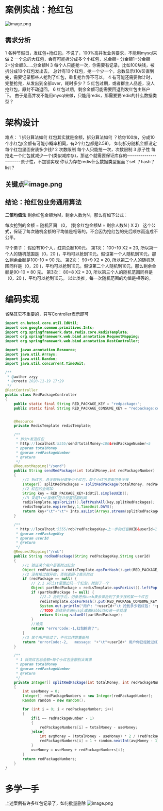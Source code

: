 # 案例实战：抢红包
![image.png](https://cdn.nlark.com/yuque/0/2023/png/12600036/1698478228173-2e95df9f-f624-454e-b8bd-d46c672814db.png#averageHue=%23eddbd7&clientId=u9492e9a2-265d-4&from=paste&height=462&id=u4b2a29f0&originHeight=693&originWidth=392&originalType=binary&ratio=1.5&rotation=0&showTitle=false&size=105585&status=done&style=none&taskId=udd25d984-d2ba-4e88-bdd9-e3227109c5a&title=&width=261.3333333333333)
## 需求分析
1  各种节假日，发红包+抢红包，不说了，100%高并发业务要求，不能用mysql来做
2 一个总的大红包，会有可能拆分成多个小红包，总金额= 分金额1+分金额2+分金额3......分金额N
3 每个人只能抢一次，你需要有记录，比如100块钱，被拆分成10个红包发出去，
总计有10个红包，抢一个少一个，总数显示(10/6)直到完，需要记录那些人抢到了红包，重复抢作弊不可以。
4 有可能还需要你计时，完整抢完，从发出到全部over，耗时多少？
5 红包过期，或者群主人品差，没人抢红包，原封不动退回。
6 红包过期，剩余金额可能需要回退到发红包主账户下。
由于是高并发不能用mysql来做，只能用redis，那需要要redis的什么数据类型？
# 架构设计
难点：
1 拆分算法如何
红包其实就是金额，拆分算法如何 ？给你100块，分成10个小红包(金额有可能小概率相同，有2个红包都是2.58)，
如何拆分随机金额设定每个红包里面安装多少钱?
2 次数限制
每个人只能抢一次，次数限制
3  原子性
每抢走一个红包就减少一个(类似减库存)，那这个就需要保证库存的-----------------------原子性，不加锁实现
你认为存在redis什么数据类型里面？set ？hash？ list？
## 关键点![image.png](https://cdn.nlark.com/yuque/0/2023/png/12600036/1698478355634-f428c366-cafe-4646-8808-014b60f9c12b.png#averageHue=%23f8f8f7&clientId=u9492e9a2-265d-4&from=paste&height=375&id=u88e1976f&originHeight=563&originWidth=1705&originalType=binary&ratio=1.5&rotation=0&showTitle=false&size=102947&status=done&style=none&taskId=uf956a258-b87a-4bd7-bbd9-2bbd41df242&title=&width=1136.6666666666667)
## 结论：抢红包业务通用算法
**二倍均值法**
剩余红包金额为M，剩余人数为N，那么有如下公式：

每次抢到的金额 = 随机区间 （0， (剩余红包金额M ÷ 剩余人数N ) X 2）
这个公式，保证了每次随机金额的平均值是相等的，不会因为抢红包的先后顺序而造成不公平。

举个栗子：
假设有10个人，红包总额100元。
第1次：
100÷10  X2 = 20, 所以第一个人的随机范围是（0，20 )，平均可以抢到10元。假设第一个人随机到10元，那么剩余金额是100-10 = 90 元。
第2次：
90÷9  X2 = 20, 所以第二个人的随机范围同样是（0，20 )，平均可以抢到10元。假设第二个人随机到10元，那么剩余金额是90-10 = 80 元。
第3次：
80÷8  X2 = 20, 所以第三个人的随机范围同样是（0，20 )，平均可以抢到10元。 以此类推，每一次随机范围的均值是相等的。
# 编码实现
省略其它不重要的，只写Controller表示即可
```java
import cn.hutool.core.util.IdUtil;
import com.google.common.primitives.Ints;
import org.springframework.data.redis.core.RedisTemplate;
import org.springframework.web.bind.annotation.RequestMapping;
import org.springframework.web.bind.annotation.RestController;

import javax.annotation.Resource;
import java.util.Arrays;
import java.util.Random;
import java.util.concurrent.TimeUnit;

/**
 * @auther zzyy
 * @create 2020-11-19 17:29
 */
@RestController
public class RedPackageController
{
    public static final String RED_PACKAGE_KEY = "redpackage:";
    public static final String RED_PACKAGE_CONSUME_KEY = "redpackage:consume:";


    @Resource
    private RedisTemplate redisTemplate;

    /**
     * 拆分+发送红包
     * http://localhost:5555/send?totalMoney=100&redPackageNumber=5
     * @param totalMoney
     * @param redPackageNumber
     * @return
     */
    @RequestMapping("/send")
    public String sendRedPackage(int totalMoney,int redPackageNumber)
    {
        //1 拆红包，总金额拆分成多少个红包，每个小红包里面包多少钱
        Integer[] splitRedPackages = splitRedPackage(totalMoney, redPackageNumber);
        //2 红包的全局ID
        String key = RED_PACKAGE_KEY+IdUtil.simpleUUID();
        //3 采用list存储红包并设置过期时间
        redisTemplate.opsForList().leftPushAll(key,splitRedPackages);
        redisTemplate.expire(key,1,TimeUnit.DAYS);
        return key+"\t"+"\t"+ Ints.asList(Arrays.stream(splitRedPackages).mapToInt(Integer::valueOf).toArray());
    }

    /**
     * http://localhost:5555/rob?redPackageKey=上一步的红包UUID&userId=1
     * @param redPackageKey
     * @param userId
     * @return
     */
    @RequestMapping("/rob")
    public String rodRedPackage(String redPackageKey,String userId)
    {
        //1 验证某个用户是否抢过红包
        Object redPackage = redisTemplate.opsForHash().get(RED_PACKAGE_CONSUME_KEY + redPackageKey, userId);
        //2 没有抢过就开抢，否则返回-2表示抢过
        if (redPackage == null) {
            // 2.1 从list里面出队一个红包，抢到了一个
            Object partRedPackage = redisTemplate.opsForList().leftPop(RED_PACKAGE_KEY + redPackageKey);
            if (partRedPackage != null) {
                //2.2 抢到手后，记录进去hash表示谁抢到了多少钱的某一个红包
                redisTemplate.opsForHash().put(RED_PACKAGE_CONSUME_KEY + redPackageKey,userId,partRedPackage);
                System.out.println("用户: "+userId+"\t 抢到多少钱红包: "+partRedPackage);
                //TODO 后续异步进mysql或者RabbitMQ进一步处理
                return String.valueOf(partRedPackage);
            }
            //抢完
            return "errorCode:-1,红包抢完了";
        }
        //3 某个用户抢过了，不可以作弊重新抢
        return "errorCode:-2,   message: "+"\t"+userId+" 用户你已经抢过红包了";
    }

    /**
     * 1 拆完红包总金额+每个小红包金额别太离谱
     * @param totalMoney
     * @param redPackageNumber
     * @return
     */
    private Integer[] splitRedPackage(int totalMoney, int redPackageNumber)
    {
        int useMoney = 0;
        Integer[] redPackageNumbers = new Integer[redPackageNumber];
        Random random = new Random();

        for (int i = 0; i < redPackageNumber; i++)
        {
            if(i == redPackageNumber - 1)
            {
                redPackageNumbers[i] = totalMoney - useMoney;
            }else{
                int avgMoney = (totalMoney - useMoney) * 2 / (redPackageNumber - i);
                redPackageNumbers[i] = 1 + random.nextInt(avgMoney - 1);
            }
            useMoney = useMoney + redPackageNumbers[i];
        }
        return redPackageNumbers;
    }
}
```
# 多学一手
上述案例有许多红包记录了，如何批量删除
![image.png](https://cdn.nlark.com/yuque/0/2023/png/12600036/1698478491232-24ef3dad-2154-4138-93cb-b1eaa6a1c50f.png#averageHue=%23fdfdfd&clientId=u9492e9a2-265d-4&from=paste&height=115&id=uf3004cf3&originHeight=173&originWidth=927&originalType=binary&ratio=1.5&rotation=0&showTitle=false&size=35539&status=done&style=none&taskId=ue3cedc8a-3314-4eed-8a5c-02f6204ddeb&title=&width=618)
